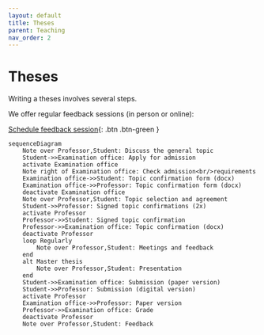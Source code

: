 ```yaml
---
layout: default
title: Theses
parent: Teaching
nav_order: 2
---
```


# Theses

Writing a theses involves several steps.

We offer regular feedback sessions (in person or online):

[Schedule feedback session](https://calendly.com/gerit-wagner/30min){: .btn .btn-green }

```mermaid
sequenceDiagram
    Note over Professor,Student: Discuss the general topic
    Student->>Examination office: Apply for admission
    activate Examination office
    Note right of Examination office: Check admission<br/>requirements
    Examination office->>Student: Topic confirmation form (docx)
    Examination office->>Professor: Topic confirmation form (docx)
    deactivate Examination office
    Note over Professor,Student: Topic selection and agreement
    Student->>Professor: Signed topic confirmations (2x)
    activate Professor
    Professor->>Student: Signed topic confirmation
    Professor->>Examination office: Topic confirmation (docx)
    deactivate Professor
    loop Regularly
        Note over Professor,Student: Meetings and feedback
    end
    alt Master thesis
        Note over Professor,Student: Presentation
    end
    Student->>Examination office: Submission (paper version)
    Student->>Professor: Submission (digital version)
    activate Professor
    Examination office->>Professor: Paper version
    Professor->>Examination office: Grade
    deactivate Professor
    Note over Professor,Student: Feedback
```

